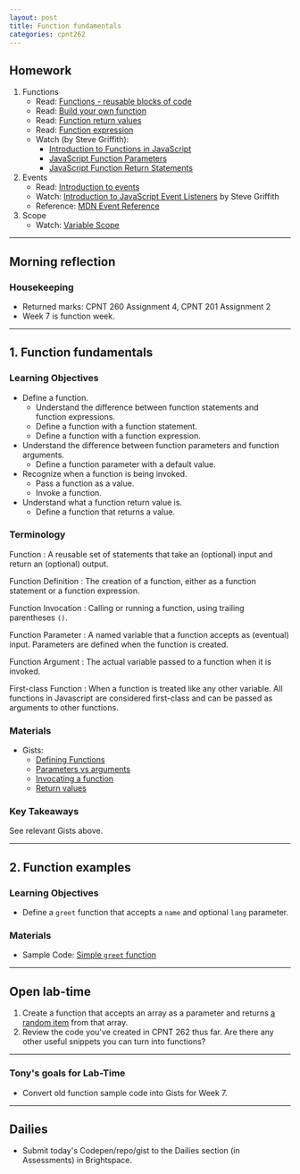 ```yaml
---
layout: post
title: Function fundamentals
categories: cpnt262
---
```


## Homework
1. Functions
    - Read: [Functions - reusable blocks of code](https://developer.mozilla.org/en-US/docs/Learn/JavaScript/Building_blocks/Functions)
    - Read: [Build your own function](https://developer.mozilla.org/en-US/docs/Learn/JavaScript/Building_blocks/Build_your_own_function)
    - Read: [Function return values](https://developer.mozilla.org/en-US/docs/Learn/JavaScript/Building_blocks/Return_values)
    - Read: [Function expression](https://developer.mozilla.org/en-US/docs/web/JavaScript/Reference/Operators/function)
    - Watch (by Steve Griffith):
        - [Introduction to Functions in JavaScript](https://youtu.be/W6QaDqud66Y)
        - [JavaScript Function Parameters](https://youtu.be/dxbsN6_C5PI)
        - [JavaScript Function Return Statements](https://youtu.be/qed2cjdF-30)
2. Events
    - Read: [Introduction to events](https://developer.mozilla.org/en-US/docs/Learn/JavaScript/Building_blocks/Events)
    - Watch: [Introduction to JavaScript Event Listeners](https://youtu.be/EaRrmOtPYTM) by Steve Griffith
    - Reference: [MDN Event Reference](https://developer.mozilla.org/en-US/docs/Web/Events)
3. Scope
    - Watch: [Variable Scope](https://youtu.be/FyWdrCZZavQ)

---

## Morning reflection
### Housekeeping
- Returned marks: CPNT 260 Assignment 4, CPNT 201 Assignment 2
- Week 7 is function week.

---

## 1. Function fundamentals
### Learning Objectives
- Define a function.
  - Understand the difference between function statements and function expressions.
  - Define a function with a function statement.
  - Define a function with a function expression.
- Understand the difference between function parameters and function arguments.
  - Define a function parameter with a default value.
- Recognize when a function is being invoked.
  - Pass a function as a value.
  - Invoke a function.
- Understand what a function return value is.
  - Define a function that returns a value.

### Terminology
Function 
: A reusable set of statements that take an (optional) input and return an (optional) output.

Function Definition
: The creation of a function, either as a function statement or a function expression.

Function Invocation
: Calling or running a function, using trailing parentheses `()`.

Function Parameter
: A named variable that a function accepts as (eventual) input. Parameters are defined when the function is created.

Function Argument
: The actual variable passed to a function when it is invoked.

First-class Function
: When a function is treated like any other variable. All functions in Javascript are considered first-class and can be passed as arguments to other functions.

### Materials
- Gists: 
  - [Defining Functions](https://gist.github.com/acidtone/e3ed5adfcb4f3c02f1b78f78c9c2bf8b)
  - [Parameters vs arguments](https://gist.github.com/acidtone/977e697e38e389284e839e4b7543ee56)
  - [Invocating a function](https://gist.github.com/acidtone/679b1b07dcaad4491e8696c871e36436)
  - [Return values](https://gist.github.com/acidtone/6a3cedd619454c4eeb49f87e98a925d2)

### Key Takeaways
See relevant Gists above.

---

## 2. Function examples
### Learning Objectives
- Define a `greet` function that accepts a `name` and optional `lang` parameter.

### Materials
- Sample Code: [Simple `greet` function](https://github.com/sait-wbdv/sample-code/blob/master/js-base/functions/examples/greet-1.js)


---

## Open lab-time
1. Create a function that accepts an array as a parameter and returns [a random item](https://gist.github.com/acidtone/2a3cac26a229aa95685e5cf6344f2e4e) from that array.
2. Review the code you've created in CPNT 262 thus far. Are there any other useful snippets you can turn into functions?

---

### Tony's goals for Lab-Time
- Convert old function sample code into Gists for Week 7.

---

## Dailies
- Submit today's Codepen/repo/gist to the Dailies section (in Assessments) in Brightspace.